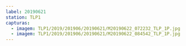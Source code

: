 ```yaml
---
label: 20190621
station: TLP1
capturas:
  - imagem: TLP1/2019/201906/20190621/M20190622_072232_TLP_1P.jpg
  - imagem: TLP1/2019/201906/20190621/M20190622_084542_TLP_1P.jpg
---
```

